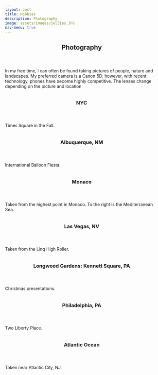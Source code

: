 ```yaml
---
layout: post
title: Hobbies
description: Photography
image: assets/images/jellies.JPG
nav-menu: true
---
```


<!-- One -->
<section id="one">
	<div class="inner">
		<header class="major">
			<h2>Photography</h2>
		</header>
		<p> In my free time, I can often be found taking pictures of people, nature and landscapes. My preferred camera is a Canon 5D; however, with recent technology, phones have become highly competitive. The lenses change depending on the picture and location</p>
	</div>
</section>

<!-- Two -->
<section id="two" class="spotlights">
	<section>
		<!-- <a href="generic.html" class="image"> -->
        <div class=image>
			<img src="assets/images/dad.jpg" alt="" data-position="center center" />
            </div>
		<!-- </a> -->
		<div class="content">
			<div class="inner">
				<header class="major">
					<h3>NYC</h3>
				</header>
				<p>Times Square in the Fall.</p>
				<!-- <ul class="actions">
					<li><a href="generic.html" class="button">Learn more</a></li>
				</ul> -->
			</div>
		</div>
	</section>
	<section>
		<!-- <a href="generic.html" class="image">
			<img src="{% link assets/images/pic09.jpg %}" alt="" data-position="top center" />
		</a> -->
        <div class=image>
			<img src="assets/images/balloons.jpg" alt="" data-position="center center" />
            </div>
		<div class="content">
			<div class="inner">
				<header class="major">
					<h3>Albuquerque, NM</h3>
				</header>
				<p>International Balloon Fiesta.</p>
				<!-- <ul class="actions">
					<li><a href="generic.html" class="button">Learn more</a></li>
				</ul> -->
			</div>
		</div>
	</section>
	<section>
		<!-- <a href="generic.html" class="image">
			<img src="{% link assets/images/pic10.jpg %}" alt="" data-position="25% 25%" />
		</a> -->
        <div class=image>
			<img src="assets/images/monaco.jpeg" alt="" data-position="center center" />
            </div>
		<div class="content">
			<div class="inner">
				<header class="major">
					<h3>Monaco</h3>
				</header>
				<p>Taken from the highest point in Monaco. To the right is the Mediterranean Sea.</p>
				<!-- <ul class="actions">
					<li><a href="generic.html" class="button">Learn more</a></li>
				</ul> -->
			</div>
		</div>
	</section>
</section>

<section>
		<!-- <a href="generic.html" class="image">
			<img src="{% link assets/images/pic10.jpg %}" alt="" data-position="25% 25%" />
		</a> -->
        <div class=image>
			<img src="assets/images/vegas.jpg" alt="" data-position="center center" />
            </div>
		<div class="content">
			<div class="inner">
				<header class="major">
					<h3>Las Vegas, NV</h3>
				</header>
				<p>Taken from the Linq High Roller.</p>
				<!-- <ul class="actions">
					<li><a href="generic.html" class="button">Learn more</a></li>
				</ul> -->
			</div>
		</div>
	</section>

<section>
		<!-- <a href="generic.html" class="image">
			<img src="{% link assets/images/pic10.jpg %}" alt="" data-position="25% 25%" />
		</a> -->
        <div class=image>
			<img src="assets/images/longwood.jpg" alt="" data-position="center center" />
            </div>
		<div class="content">
			<div class="inner">
				<header class="major">
					<h3>Longwood Gardens: Kennett Square, PA</h3>
				</header>
				<p>Christmas presentations.</p>
				<!-- <ul class="actions">
					<li><a href="generic.html" class="button">Learn more</a></li>
				</ul> -->
			</div>
		</div>
	</section>

<section>
		<!-- <a href="generic.html" class="image">
			<img src="{% link assets/images/pic10.jpg %}" alt="" data-position="25% 25%" />
		</a> -->
        <div class=image>
			<img src="assets/images/philly.jpg" alt="" data-position="center center" />
            </div>
		<div class="content">
			<div class="inner">
				<header class="major">
					<h3>Philadelphia, PA</h3>
				</header>
				<p>Two Liberty Place.</p>
				<!-- <ul class="actions">
					<li><a href="generic.html" class="button">Learn more</a></li>
				</ul> -->
			</div>
		</div>
	</section>

<section>
		<!-- <a href="generic.html" class="image">
			<img src="{% link assets/images/pic10.jpg %}" alt="" data-position="25% 25%" />
		</a> -->
        <div class=image>
			<img src="assets/images/dolphins.jpeg" alt="" data-position="center center" />
            </div>
		<div class="content">
			<div class="inner">
				<header class="major">
					<h3>Atlantic Ocean</h3>
				</header>
				<p>Taken near Atlantic City, NJ.</p>
				<!-- <ul class="actions">
					<li><a href="generic.html" class="button">Learn more</a></li>
				</ul> -->
			</div>
		</div>
	</section>




